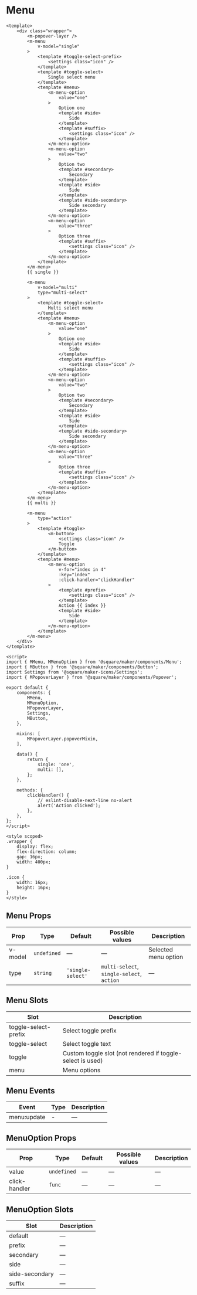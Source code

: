 # Menu

```vue
<template>
	<div class="wrapper">
		<m-popover-layer />
		<m-menu
			v-model="single"
		>
			<template #toggle-select-prefix>
				<settings class="icon" />
			</template>
			<template #toggle-select>
				Single select menu
			</template>
			<template #menu>
				<m-menu-option
					value="one"
				>
					Option one
					<template #side>
						Side
					</template>
					<template #suffix>
						<settings class="icon" />
					</template>
				</m-menu-option>
				<m-menu-option
					value="two"
				>
					Option two
					<template #secondary>
						Secondary
					</template>
					<template #side>
						Side
					</template>
					<template #side-secondary>
						Side secondary
					</template>
				</m-menu-option>
				<m-menu-option
					value="three"
				>
					Option three
					<template #suffix>
						<settings class="icon" />
					</template>
				</m-menu-option>
			</template>
		</m-menu>
		{{ single }}

		<m-menu
			v-model="multi"
			type="multi-select"
		>
			<template #toggle-select>
				Multi select menu
			</template>
			<template #menu>
				<m-menu-option
					value="one"
				>
					Option one
					<template #side>
						Side
					</template>
					<template #suffix>
						<settings class="icon" />
					</template>
				</m-menu-option>
				<m-menu-option
					value="two"
				>
					Option two
					<template #secondary>
						Secondary
					</template>
					<template #side>
						Side
					</template>
					<template #side-secondary>
						Side secondary
					</template>
				</m-menu-option>
				<m-menu-option
					value="three"
				>
					Option three
					<template #suffix>
						<settings class="icon" />
					</template>
				</m-menu-option>
			</template>
		</m-menu>
		{{ multi }}

		<m-menu
			type="action"
		>
			<template #toggle>
				<m-button>
					<settings class="icon" />
					Toggle
				</m-button>
			</template>
			<template #menu>
				<m-menu-option
					v-for="index in 4"
					:key="index"
					:click-handler="clickHandler"
				>
					<template #prefix>
						<settings class="icon" />
					</template>
					Action {{ index }}
					<template #side>
						Side
					</template>
				</m-menu-option>
			</template>
		</m-menu>
	</div>
</template>

<script>
import { MMenu, MMenuOption } from '@square/maker/components/Menu';
import { MButton } from '@square/maker/components/Button';
import Settings from '@square/maker-icons/Settings';
import { MPopoverLayer } from '@square/maker/components/Popover';

export default {
	components: {
		MMenu,
		MMenuOption,
		MPopoverLayer,
		Settings,
		MButton,
	},

	mixins: [
		MPopoverLayer.popoverMixin,
	],

	data() {
		return {
			single: 'one',
			multi: [],
		};
	},

	methods: {
		clickHandler() {
			// eslint-disable-next-line no-alert
			alert('Action clicked');
		},
	},
};
</script>

<style scoped>
.wrapper {
	display: flex;
	flex-direction: column;
	gap: 16px;
	width: 400px;
}

.icon {
	width: 16px;
	height: 16px;
}
</style>
```

<!-- api-tables:start -->
## Menu Props

| Prop    | Type        | Default           | Possible values                           | Description          |
| ------- | ----------- | ----------------- | ----------------------------------------- | -------------------- |
| v-model | `undefined` | —                 | —                                         | Selected menu option |
| type    | `string`    | `'single-select'` | `multi-select`, `single-select`, `action` | —                    |


## Menu Slots

| Slot                 | Description                                                |
| -------------------- | ---------------------------------------------------------- |
| toggle-select-prefix | Select toggle prefix                                       |
| toggle-select        | Select toggle text                                         |
| toggle               | Custom toggle slot (not rendered if toggle-select is used) |
| menu                 | Menu options                                               |


## Menu Events

| Event       | Type | Description |
| ----------- | ---- | ----------- |
| menu:update | -    | —           |


## MenuOption Props

| Prop          | Type        | Default | Possible values | Description |
| ------------- | ----------- | ------- | --------------- | ----------- |
| value         | `undefined` | —       | —               | —           |
| click-handler | `func`      | —       | —               | —           |


## MenuOption Slots

| Slot           | Description |
| -------------- | ----------- |
| default        | —           |
| prefix         | —           |
| secondary      | —           |
| side           | —           |
| side-secondary | —           |
| suffix         | —           |
<!-- api-tables:end -->
